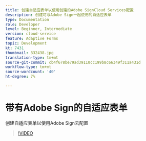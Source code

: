 ```yaml
---
title: 创建自适应表单以使用创建的Adobe SignCloud Services配置
description: 创建可与Adobe Sign一起使用的自适应表单
type: Documentation
role: Developer
level: Beginner, Intermediate
version: cloud-service
feature: Adaptive Forms
topic: Development
kt: 7431
thumbnail: 332438.jpg
translation-type: tm+mt
source-git-commit: cb4f678be79ad39110cc199b8c66349f311a431d
workflow-type: tm+mt
source-wordcount: '40'
ht-degree: 7%

---
```


# 带有Adobe Sign的自适应表单


创建自适应表单以使用Adobe Sign云配置

>[!VIDEO](https://video.tv.adobe.com/v/332438/?quality=9&learn=on)

